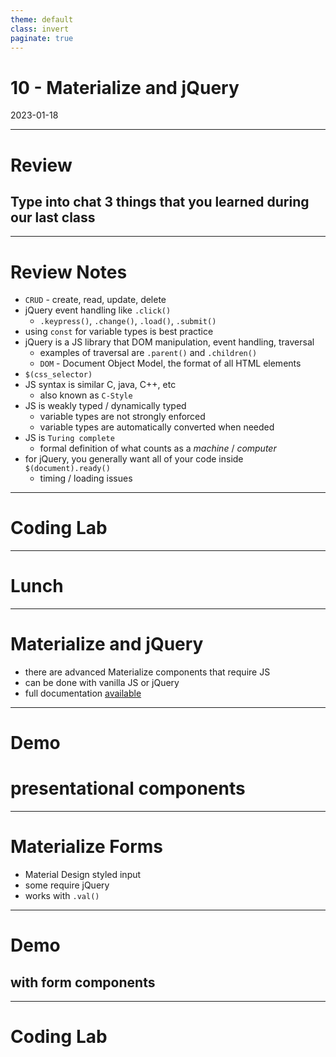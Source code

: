 ```yaml
---
theme: default
class: invert
paginate: true
---
```


# 10 - Materialize and jQuery
2023-01-18

---

# Review
## Type into chat 3 things that you learned during our last class

---

# Review Notes

- `CRUD` - create, read, update, delete
- jQuery event handling like `.click()`
  - `.keypress()`, `.change()`, `.load()`, `.submit()`
- using `const` for variable types is best practice
- jQuery is a JS library that DOM manipulation, event handling, traversal
  - examples of traversal are `.parent()` and `.children()`
  - `DOM` - Document Object Model, the format of all HTML elements
- `$(css_selector)`
- JS syntax is similar C, java, C++, etc
  - also known as `C-Style`
- JS is weakly typed / dynamically typed
  - variable types are not strongly enforced
  - variable types are automatically converted when needed
- JS is `Turing complete`
  - formal definition of what counts as a *machine* / *computer*
- for jQuery, you generally want all of your code inside `$(document).ready()`
  - timing / loading issues

---

# Coding Lab

---

# Lunch

---

# Materialize and jQuery

- there are advanced Materialize components that require JS
- can be done with vanilla JS or jQuery
- full documentation [available](https://materializecss.com/auto-init.html)

---

# Demo
# presentational components

---

# Materialize Forms

- Material Design styled input
- some require jQuery
- works with `.val()`

---

# Demo
## with form components

---

# Coding Lab
